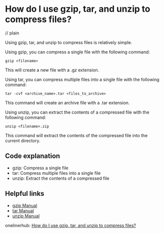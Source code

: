 # How do I use gzip, tar, and unzip to compress files?
// plain

Using gzip, tar, and unzip to compress files is relatively simple.

Using gzip, you can compress a single file with the following command:
```
gzip <filename>
```
This will create a new file with a .gz extension.

Using tar, you can compress multiple files into a single file with the following command:
```
tar -cvf <archive_name>.tar <files_to_archive>
```
This command will create an archive file with a .tar extension.

Using unzip, you can extract the contents of a compressed file with the following command:
```
unzip <filename>.zip
```
This command will extract the contents of the compressed file into the current directory.

## Code explanation

- gzip: Compress a single file
- tar: Compress multiple files into a single file
- unzip: Extract the contents of a compressed file

## Helpful links
- [gzip Manual](https://www.gnu.org/software/gzip/manual/gzip.html)
- [tar Manual](https://www.gnu.org/software/tar/manual/tar.html)
- [unzip Manual](https://linux.die.net/man/1/unzip)

onelinerhub: [How do I use gzip, tar, and unzip to compress files?](https://onelinerhub.com/cli-tar/how-do-i-use-gzip--tar--and-unzip-to-compress-files)